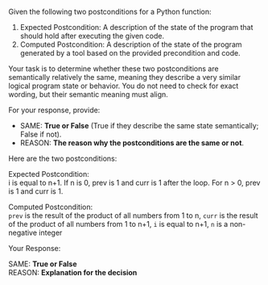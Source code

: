 
Given the following two postconditions for a Python function:

1. Expected Postcondition: A description of the state of the program that should hold after executing the given code.
2. Computed Postcondition: A description of the state of the program generated by a tool based on the provided precondition and code.

Your task is to determine whether these two postconditions are semantically relatively the same, meaning they describe a very similar logical program state or behavior. You do not need to check for exact wording, but their semantic meaning must align.

For your response, provide:

- SAME: **True or False** (True if they describe the same state semantically; False if not).
- REASON: **The reason why the postconditions are the same or not**.

Here are the two postconditions:

Expected Postcondition:  
i is equal to n+1. If n is 0, prev is 1 and curr is 1 after the loop. For n > 0, prev is 1 and curr is 1.

Computed Postcondition:  
`prev` is the result of the product of all numbers from 1 to n, `curr` is the result of the product of all numbers from 1 to n+1, `i` is equal to n+1, `n` is a non-negative integer

Your Response: 

SAME: **True or False**  
REASON: **Explanation for the decision**
